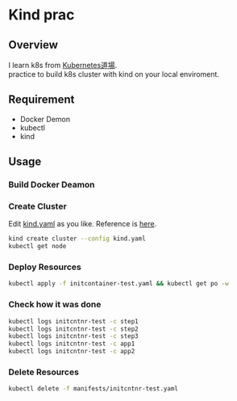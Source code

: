 # Kind prac

## Overview

I learn k8s from [Kubernetes道場](https://cstoku.dev/posts/2018/k8sdojo-01/).  
practice to build k8s cluster with kind on your local enviroment.  

## Requirement

- Docker Demon
- kubectl
- kind

## Usage

### Build Docker Deamon

### Create Cluster

Edit [kind.yaml](kind.yaml) as you like.
Reference is [here](https://kind.sigs.k8s.io/docs/user/configuration).  

```sh
kind create cluster --config kind.yaml
kubectl get node
```

### Deploy Resources

```sh
kubectl apply -f initcontainer-test.yaml && kubectl get po -w
```

### Check how it was done

```sh
kubectl logs initcntnr-test -c step1
kubectl logs initcntnr-test -c step2
kubectl logs initcntnr-test -c step3
kubectl logs initcntnr-test -c app1
kubectl logs initcntnr-test -c app2
```

### Delete Resources

```sh
kubectl delete -f manifests/initcntnr-test.yaml
```
